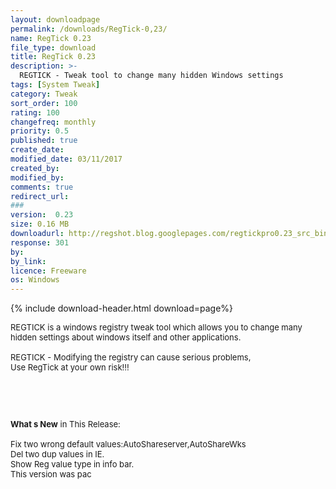 ```yaml
---
layout: downloadpage
permalink: /downloads/RegTick-0,23/
name: RegTick 0.23
file_type: download
title: RegTick 0.23
description: >-
  REGTICK - Tweak tool to change many hidden Windows settings
tags: [System Tweak]
category: Tweak
sort_order: 100
rating: 100
changefreq: monthly
priority: 0.5
published: true
create_date: 
modified_date: 03/11/2017
created_by: 
modified_by: 
comments: true
redirect_url: 
### 
version:  0.23
size: 0.16 MB
downloadurl: http://regshot.blog.googlepages.com/regtickpro0.23_src_bin.zip
response: 301
by: 
by_link: 
licence: Freeware
os: Windows
---
```


{% include download-header.html download=page%}

<p style="fix-download-text !important">
<p><font size="2"><p>REGTICK is a windows registry tweak tool which allows you to change many hidden settings about windows itself and other applications.<br />
<br />
REGTICK - Modifying the registry can cause serious problems,<br />
Use RegTick at your own risk!!!</p>
<!-- google_ad_section_end -->
<p>&#160;</p>
<div class="celltext_big"><br />
<br />
<strong>What s New</strong> in This Release:<br />
<br />
Fix two wrong default values:AutoShareserver,AutoShareWks<br />
Del two dup values in IE.<br />
Show Reg value type in info bar.<br />
This version was pac</div></p></p>
